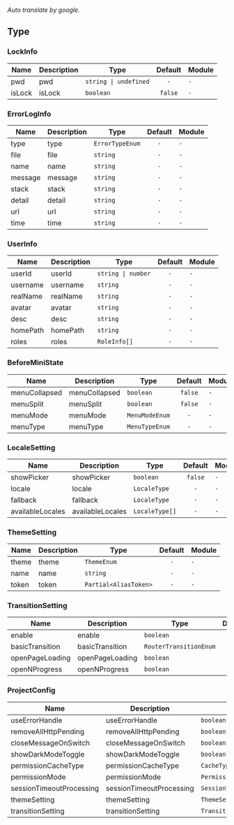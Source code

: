 ```yaml

```

*Auto translate by google.*


## Type


### LockInfo

|Name|Description|Type|Default|Module|
|---|---|---|:---:|---|
|pwd|pwd|`string \| undefined`|`-`|`-`|
|isLock|isLock|`boolean`|`false`|`-`|



### ErrorLogInfo

|Name|Description|Type|Default|Module|
|---|---|---|:---:|---|
|type|type|`ErrorTypeEnum`|`-`|`-`|
|file|file|`string`|`-`|`-`|
|name|name|`string`|`-`|`-`|
|message|message|`string`|`-`|`-`|
|stack|stack|`string`|`-`|`-`|
|detail|detail|`string`|`-`|`-`|
|url|url|`string`|`-`|`-`|
|time|time|`string`|`-`|`-`|



### UserInfo

|Name|Description|Type|Default|Module|
|---|---|---|:---:|---|
|userId|userId|`string \| number`|`-`|`-`|
|username|username|`string`|`-`|`-`|
|realName|realName|`string`|`-`|`-`|
|avatar|avatar|`string`|`-`|`-`|
|desc|desc|`string`|`-`|`-`|
|homePath|homePath|`string`|`-`|`-`|
|roles|roles|`RoleInfo[]`|`-`|`-`|



### BeforeMiniState

|Name|Description|Type|Default|Module|
|---|---|---|:---:|---|
|menuCollapsed|menuCollapsed|`boolean`|`false`|`-`|
|menuSplit|menuSplit|`boolean`|`false`|`-`|
|menuMode|menuMode|`MenuModeEnum`|`-`|`-`|
|menuType|menuType|`MenuTypeEnum`|`-`|`-`|



### LocaleSetting

|Name|Description|Type|Default|Module|
|---|---|---|:---:|---|
|showPicker|showPicker|`boolean`|`false`|`-`|
|locale|locale|`LocaleType`|`-`|`-`|
|fallback|fallback|`LocaleType`|`-`|`-`|
|availableLocales|availableLocales|`LocaleType[]`|`-`|`-`|



### ThemeSetting

|Name|Description|Type|Default|Module|
|---|---|---|:---:|---|
|theme|theme|`ThemeEnum`|`-`|`-`|
|name|name|`string`|`-`|`-`|
|token|token|`Partial<AliasToken>`|`-`|`-`|



### TransitionSetting

|Name|Description|Type|Default|Module|
|---|---|---|:---:|---|
|enable|enable|`boolean`|`false`|`-`|
|basicTransition|basicTransition|`RouterTransitionEnum`|`-`|`-`|
|openPageLoading|openPageLoading|`boolean`|`false`|`-`|
|openNProgress|openNProgress|`boolean`|`false`|`-`|



### ProjectConfig

|Name|Description|Type|Default|Module|
|---|---|---|:---:|---|
|useErrorHandle|useErrorHandle|`boolean`|`false`|`-`|
|removeAllHttpPending|removeAllHttpPending|`boolean`|`false`|`-`|
|closeMessageOnSwitch|closeMessageOnSwitch|`boolean`|`false`|`-`|
|showDarkModeToggle|showDarkModeToggle|`boolean`|`false`|`-`|
|permissionCacheType|permissionCacheType|`CacheTypeEnum`|`-`|`-`|
|permissionMode|permissionMode|`PermissionModeEnum`|`-`|`-`|
|sessionTimeoutProcessing|sessionTimeoutProcessing|`SessionTimeoutProcessingEnum`|`-`|`-`|
|themeSetting|themeSetting|`ThemeSetting`|`-`|`-`|
|transitionSetting|transitionSetting|`TransitionSetting`|`-`|`-`|


